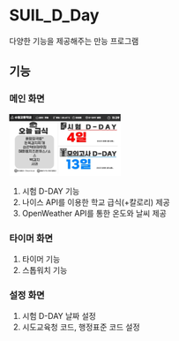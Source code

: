 
  # SUIL_D_Day
  다양한 기능을 제공해주는 만능 프로그램
  ## 기능
  ### **메인 화면**
  <img src="/public/Info1.jpg" width=40% height=30% alt="Main"></img><br/>
  1) 시험 D-DAY 기능
  2) 나이스 API를 이용한 학교 급식(+칼로리) 제공
  3) OpenWeather API를 통한 온도와 날씨 제공
### **타이머 화면**
1) 타이머 기능
2) 스톱워치 기능
### **설정 화면**
1) 시험 D-DAY 날짜 설정
2) 시도교육청 코드, 행정표준 코드 설정

